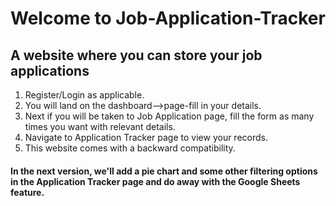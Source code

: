 # Welcome to Job-Application-Tracker
## A website where you can store your job applications

1. Register/Login as applicable.
2. You will land on the dashboard-->page-fill in your details.
3. Next if you will be taken to Job Application page, fill the form as many times you want with relevant details.
4. Navigate to Application Tracker page to view your records.
5. This website comes with a backward compatibility.

#### In the next version, we'll add a pie chart and some other filtering options in the Application Tracker page and do away with the Google Sheets feature.
